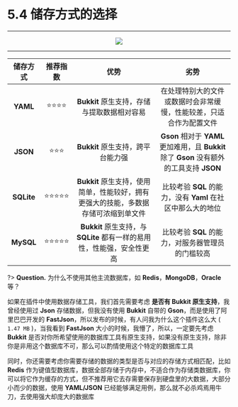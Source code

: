 # 5.4 储存方式的选择

---

<center><img src="https://i.loli.net/2020/07/27/1dc3K4lWRXpPZAO.png"></center>

---

**储存方式**|**推荐指数**|**优势**|**劣势**
:-:|:-:|:-:|:-:
**YAML**|⭐⭐⭐⭐|**Bukkit** 原生支持，存储与提取数据相对容易|在处理特别大的文件或数据时会非常缓慢，性能较差，只适合作为配置文件
**JSON**|⭐⭐⭐|**Bukkit** 原生支持，跨平台能力强|**Gson** 相对于 **YAML** 更加难用，且 **Bukkit** 除了 **Gson** 没有额外的工具支持 **JSON**
**SQLite**|⭐⭐⭐⭐⭐|**Bukkit** 原生支持，使用简单，性能较好，拥有更强大的技能，多数据存储可浓缩到单文件|比较考验 **SQL** 的能力，没有 **Yaml** 在社区中那么大的地位
**MySQL**|⭐⭐⭐⭐⭐|**Bukkit** 原生支持，与 **SQLite** 都有一样的易用性，性能强，安全性更高|比较考验 **SQL** 的能力，对服务器管理员的门槛较高

?> **Question.** 为什么不使用其他主流数据库，如 **Redis**，**MongoDB**，**Oracle** 等？

如果在插件中使用数据存储工具，我们首先需要考虑 **是否有 Bukkit 原生支持**，我曾经使用过 **Json** 存储数据，但我没有使用 **Bukkit** 自带的 **Gson**，而是使用了阿里巴巴开发的 **FastJson**，所以发布的时候，有人问我为什么这个插件这么大 ( `1.47 MB` )，当我看到 **FastJson** 大小的时候，我懵了，所以，一定要先考虑 **Bukkit** 是否对你所希望使用的数据库工具有原生支持，如果没有原生支持，除非你是非用这个数据库不可，那么可以酌情使用这个特定的数据库工具

同时，你还需要考虑你需要存储的数据的类型是否与对应的存储方式相匹配，比如 **Redis** 作为键值型数据库，数据全部存储于内存中，不适合作为存储类数据库，你可以将它作为缓存的方式，但不推荐用它去存需要保存到硬盘里的大数据，大部分小而少的数据，使用 **YAML/JSON** 已经能够满足用例，那么就不必杀鸡焉用牛刀，去使用强大却庞大的数据库

